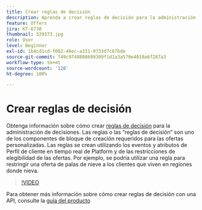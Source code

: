```yaml
---
title: Crear reglas de decisión
description: Aprenda a crear reglas de decisión para la administración de decisiones. Las reglas son uno de los componentes de bloque de creación requeridos para las ofertas personalizadas.
feature: Offers
jira: KT-6738
thumbnail: 329373.jpg
role: User
level: Beginner
exl-id: 1b4cd1cd-f082-46ec-a331-9733d7c87bde
source-git-commit: f49c9748808699309f1d1a3a570e4010a6f287a3
workflow-type: tm+mt
source-wordcount: '128'
ht-degree: 100%

---
```


# Crear reglas de decisión

Obtenga información sobre cómo crear [reglas de decisión](https://experienceleague.adobe.com/docs/journey-optimizer/using/offer-decisioniong/create-components/creating-decision-rules.html?lang=es) para la administración de decisiones. Las reglas o las “reglas de decisión” son uno de los componentes de bloque de creación requeridos para las ofertas personalizadas. Las reglas se crean utilizando los eventos y atributos de Perfil de cliente en tiempo real de Platform y de las restricciones de elegibilidad de las ofertas. Por ejemplo, se podría utilizar una regla para restringir una oferta de palas de nieve a los clientes que viven en regiones donde nieva.

>[!VIDEO](https://video.tv.adobe.com/v/329373?quality=12&learn=on)

Para obtener más información sobre cómo crear reglas de decisión con una API, consulte la [guía del producto](https://experienceleague.adobe.com/docs/journey-optimizer/using/offer-decisioniong/api-reference/offers-api/decision-rules/create.html?lang=es)
